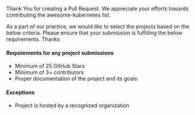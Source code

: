 Thank You for creating a Pull Request. We appreciate your efforts towards contributing the awesome-kubernetes list.

As a part of our practice, we would like to select the projects based on the below criteria. Please ensure that your submission is fulfilling the below requirements. Thanks

#### Requirements for any project submissions

- Minimum of 25 GitHub Stars
- Minimum of 3+ contributors
- Proper documentation of the project and its goals

#### Exceptions

- Project is hosted by a recognized organization
